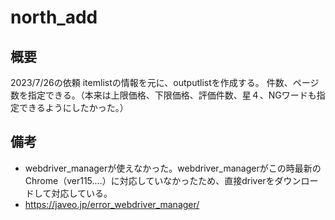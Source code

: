 # north_add

## 概要
2023/7/26の依頼
itemlistの情報を元に、outputlistを作成する。
件数、ページ数を指定できる。（本来は上限価格、下限価格、評価件数、星４、NGワードも指定できるようにしたかった。）

## 備考
- webdriver_managerが使えなかった。webdriver_managerがこの時最新のChrome（ver115....）に対応していなかったため、直接driverをダウンロードして対応している。
- https://javeo.jp/error_webdriver_manager/
